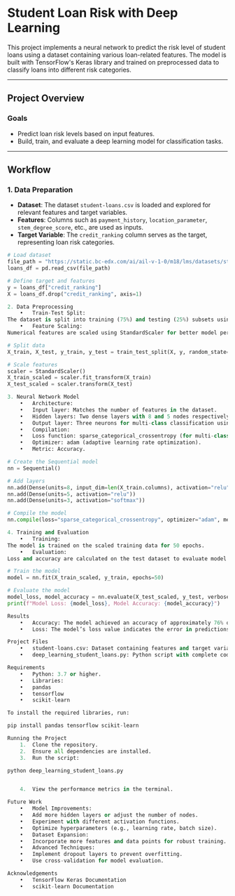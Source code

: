 # Student Loan Risk with Deep Learning

This project implements a neural network to predict the risk level of student loans using a dataset containing various loan-related features. The model is built with TensorFlow's Keras library and trained on preprocessed data to classify loans into different risk categories.

---

## Project Overview

### Goals
- Predict loan risk levels based on input features.
- Build, train, and evaluate a deep learning model for classification tasks.

---

## Workflow

### 1. Data Preparation
- **Dataset**: 
  The dataset `student-loans.csv` is loaded and explored for relevant features and target variables.
- **Features**: 
  Columns such as `payment_history`, `location_parameter`, `stem_degree_score`, etc., are used as inputs.
- **Target Variable**: 
  The `credit_ranking` column serves as the target, representing loan risk categories.

```python
# Load dataset
file_path = "https://static.bc-edx.com/ai/ail-v-1-0/m18/lms/datasets/student-loans.csv"
loans_df = pd.read_csv(file_path)

# Define target and features
y = loans_df["credit_ranking"]
X = loans_df.drop("credit_ranking", axis=1)

2. Data Preprocessing
	•	Train-Test Split:
The dataset is split into training (75%) and testing (25%) subsets using scikit-learn.
	•	Feature Scaling:
Numerical features are scaled using StandardScaler for better model performance.

# Split data
X_train, X_test, y_train, y_test = train_test_split(X, y, random_state=1)

# Scale features
scaler = StandardScaler()
X_train_scaled = scaler.fit_transform(X_train)
X_test_scaled = scaler.transform(X_test)

3. Neural Network Model
	•	Architecture:
	•	Input layer: Matches the number of features in the dataset.
	•	Hidden layers: Two dense layers with 8 and 5 nodes respectively, using the relu activation function.
	•	Output layer: Three neurons for multi-class classification using softmax.
	•	Compilation:
	•	Loss function: sparse_categorical_crossentropy (for multi-class classification).
	•	Optimizer: adam (adaptive learning rate optimization).
	•	Metric: Accuracy.

# Create the Sequential model
nn = Sequential()

# Add layers
nn.add(Dense(units=8, input_dim=len(X_train.columns), activation="relu"))
nn.add(Dense(units=5, activation="relu"))
nn.add(Dense(units=3, activation="softmax"))

# Compile the model
nn.compile(loss="sparse_categorical_crossentropy", optimizer="adam", metrics=["accuracy"])

4. Training and Evaluation
	•	Training:
The model is trained on the scaled training data for 50 epochs.
	•	Evaluation:
Loss and accuracy are calculated on the test dataset to evaluate model performance.

# Train the model
model = nn.fit(X_train_scaled, y_train, epochs=50)

# Evaluate the model
model_loss, model_accuracy = nn.evaluate(X_test_scaled, y_test, verbose=0)
print(f"Model Loss: {model_loss}, Model Accuracy: {model_accuracy}")

Results
	•	Accuracy: The model achieved an accuracy of approximately 76% on the test dataset.
	•	Loss: The model’s loss value indicates the error in predictions, showing room for optimization.

Project Files
	•	student-loans.csv: Dataset containing features and target variables for loan classification.
	•	deep_learning_student_loans.py: Python script with complete code for data preparation, model training, and evaluation.

Requirements
	•	Python: 3.7 or higher.
	•	Libraries:
	•	pandas
	•	tensorflow
	•	scikit-learn

To install the required libraries, run:

pip install pandas tensorflow scikit-learn

Running the Project
	1.	Clone the repository.
	2.	Ensure all dependencies are installed.
	3.	Run the script:

python deep_learning_student_loans.py


	4.	View the performance metrics in the terminal.

Future Work
	•	Model Improvements:
	•	Add more hidden layers or adjust the number of nodes.
	•	Experiment with different activation functions.
	•	Optimize hyperparameters (e.g., learning rate, batch size).
	•	Dataset Expansion:
	•	Incorporate more features and data points for robust training.
	•	Advanced Techniques:
	•	Implement dropout layers to prevent overfitting.
	•	Use cross-validation for model evaluation.

Acknowledgements
	•	TensorFlow Keras Documentation
	•	scikit-learn Documentation
